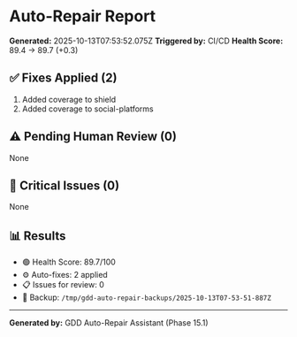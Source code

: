 # Auto-Repair Report

**Generated:** 2025-10-13T07:53:52.075Z
**Triggered by:** CI/CD
**Health Score:** 89.4 → 89.7 (+0.3)

## ✅ Fixes Applied (2)

1. Added coverage to shield
2. Added coverage to social-platforms

## ⚠️ Pending Human Review (0)

None

## 🔴 Critical Issues (0)

None

## 📊 Results

- 🟢 Health Score: 89.7/100
- ⚙️ Auto-fixes: 2 applied
- 📋 Issues for review: 0
- 💾 Backup: `/tmp/gdd-auto-repair-backups/2025-10-13T07-53-51-887Z`

---

**Generated by:** GDD Auto-Repair Assistant (Phase 15.1)
